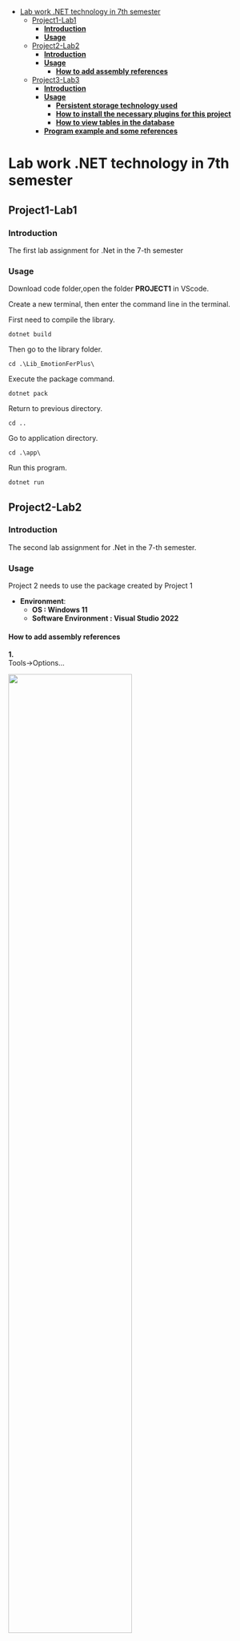 - [Lab work .NET technology in 7th semester](#lab-work-net-technology-in-7th-semester)
  - [Project1-Lab1](#project1-lab1)
    - [**Introduction**](#introduction)
    - [**Usage**](#usage)
  - [Project2-Lab2](#project2-lab2)
    - [**Introduction**](#introduction-1)
    - [**Usage**](#usage-1)
      - [**How to add assembly references**](#how-to-add-assembly-references)
  - [Project3-Lab3](#project3-lab3)
    - [**Introduction**](#introduction-2)
    - [**Usage**](#usage-2)
      - [**Persistent storage technology used**](#persistent-storage-technology-used)
      - [**How to install the necessary plugins for this project**](#how-to-install-the-necessary-plugins-for-this-project)
      - [**How to view tables in the database**](#how-to-view-tables-in-the-database)
    - [**Program example and some references**](#program-example-and-some-references)
# Lab work .NET technology in 7th semester


##  Project1-Lab1 


 
### **Introduction**
The first lab assignment for .Net in the 7-th semester
### **Usage**
Download code folder,open the folder **PROJECT1** in VScode. 

Create a new terminal, then enter the command line in the terminal.  

First need to compile the library.
```shell
dotnet build
```
Then go to the library folder.
```shell 
cd .\Lib_EmotionFerPlus\
``` 
Execute the package command.
```shell
dotnet pack
```
Return to previous directory.
```shell
cd ..
```
Go to application directory.
```shell
cd .\app\
```
Run this program.
```shell 
dotnet run
```




## Project2-Lab2 


### **Introduction**
The second lab assignment for .Net in the 7-th semester.
### **Usage**
Project 2 needs to use the package created by Project 1  
* **Environment**:
    * **OS : Windows 11**
    * **Software Environment : Visual Studio 2022**  
#### **How to add assembly references**

    
**1.**  
 Tools->Options...  


<img src="https://raw.githubusercontent.com/YUAN-DL/Images/master/Images/lenovo20221020172518.png" height=70% width=70% >  
 

 

**2.**  
 NuGet Package Manager->Package Sources.  
 Click the plus sign to add a new assembly reference.  
 

<img src="https://raw.githubusercontent.com/YUAN-DL/Images/master/Images/lenovo20221020173040.png" height=70% width=70% >  




**3.**  
 Click the ellipsis(...).  
 Then need find the directory where the file with the suffix nupkg generated by the command line ```dotnet pack``` in lab1 is located.  


<img src="https://raw.githubusercontent.com/YUAN-DL/Images/master/Images/lenovo20221020173114.png" height=70% width=70% >  




**4.**  
 Usually this file is located in the directory ``` \lib\bin\Debug\ ``` .  
 

<img src="https://raw.githubusercontent.com/YUAN-DL/Images/master/Images/lenovo20221020173203.png" height=70% width=70% >  

 


**5.**    
Click the update button.  


<img src="https://raw.githubusercontent.com/YUAN-DL/Images/master/Images/lenovo20221020173238.png" height=70% width=70% >  



**6.**  
After updating the assembly source, we can open the nuget package manager to install the packages that need to be added for the current project.  


<img src="https://raw.githubusercontent.com/YUAN-DL/Images/master/Images/lenovo20221020173310.png" height=70% width=70% >  



**7.**  
Install.  


<img src="https://raw.githubusercontent.com/YUAN-DL/Images/master/Images/lenovo20221020173527.png" height=70% width=70% > 

## Project3-Lab3 
### **Introduction**
The third lab assignment for .Net in the 7-th semester.  

### **Usage**
Project-3 is a continuation of Project-2,added new functionality in project 3 to save the results of project 2 in permanent storage, and added some database operations in this project.
#### **Persistent storage technology used**
* Entity Framework Core  
  
#### **How to install the necessary plugins for this project**
* In Visual Studio  
  * Install the necessary plugins
    - **Tools > NuGet Package Manager > Package Manager Console**
      ```shell
      Install-Package Microsoft.EntityFrameworkCore.Sqlite 
      ```

      ```shell
      Install-Package Microsoft.EntityFrameworkCore.Design 
      ```

      ```shell
      Install-Package Microsoft.EntityFrameworkCore.Tools 
      ```
  * Create database  
    - **First, need to change the path to create the database in the datacontext.cs file to the local folder path**
        ```C#
        protected override void OnConfiguring(DbContextOptionsBuilder options)
        => options.UseSqlite($"Data Source=C:\\Users\\ydl74\\source\\repos\\Project3\\Project3\\ImageAnalysis.db");
        ```
    - **Then run the following commands in Package Manager Console (PMC)**
        ```shell
        Add-Migration InitialCreate
        ``` 

        ```shell
        Update-Database
        ```
    
####  **How to view tables in the database**
* In **Visual Studio Code**  
  * Install plugin **SQLite** (v0.14.1)   
###  **Program example and some references**  

 * **What is Normalization in DBMS (SQL)? 1NF, 2NF, 3NF Example**  
     https://www.guru99.com/database-normalization.html

 * **How to create a database**  
     https://learn.microsoft.com/ru-ru/ef/core/get-started/overview/first-app?tabs=visual-studio
     
 * **How to get the hash code of byte[] type data**   
<<<<<<< Updated upstream
     https://learn.microsoft.com/ru-ru/dotnet/api/system.object.gethashcode?view=net-6.0


 
=======
     https://learn.microsoft.com/ru-ru/dotnet/api/system.object.gethashcode?view=net-6.0
>>>>>>> Stashed changes
